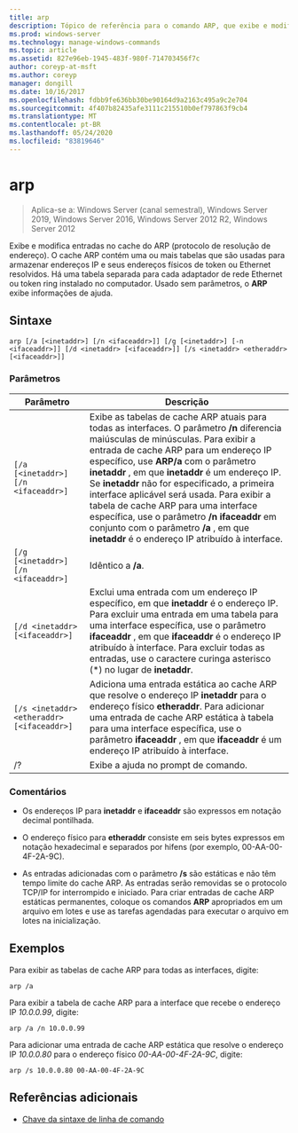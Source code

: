 ```yaml
---
title: arp
description: Tópico de referência para o comando ARP, que exibe e modifica entradas no cache ARP (protocolo de resolução de endereço) usado para armazenar endereços IP e seus endereços físicos resolvidos.
ms.prod: windows-server
ms.technology: manage-windows-commands
ms.topic: article
ms.assetid: 827e96eb-1945-483f-980f-714703456f7c
author: coreyp-at-msft
ms.author: coreyp
manager: dongill
ms.date: 10/16/2017
ms.openlocfilehash: fdbb9fe636bb30be90164d9a2163c495a9c2e704
ms.sourcegitcommit: 4f407b82435afe3111c215510b0ef797863f9cb4
ms.translationtype: MT
ms.contentlocale: pt-BR
ms.lasthandoff: 05/24/2020
ms.locfileid: "83819646"
---
```

# <a name="arp"></a>arp

> Aplica-se a: Windows Server (canal semestral), Windows Server 2019, Windows Server 2016, Windows Server 2012 R2, Windows Server 2012

Exibe e modifica entradas no cache do ARP (protocolo de resolução de endereço). O cache ARP contém uma ou mais tabelas que são usadas para armazenar endereços IP e seus endereços físicos de token ou Ethernet resolvidos. Há uma tabela separada para cada adaptador de rede Ethernet ou token ring instalado no computador. Usado sem parâmetros, o **ARP** exibe informações de ajuda.

## <a name="syntax"></a>Sintaxe

```
arp [/a [<inetaddr>] [/n <ifaceaddr>]] [/g [<inetaddr>] [-n <ifaceaddr>]] [/d <inetaddr> [<ifaceaddr>]] [/s <inetaddr> <etheraddr> [<ifaceaddr>]]
```

### <a name="parameters"></a>Parâmetros

| Parâmetro | Descrição |
| --------- | ----------- |
| `[/a [<inetaddr>] [/n <ifaceaddr>]` | Exibe as tabelas de cache ARP atuais para todas as interfaces. O parâmetro **/n** diferencia maiúsculas de minúsculas. Para exibir a entrada de cache ARP para um endereço IP específico, use **ARP/a** com o parâmetro **inetaddr** , em que **inetaddr** é um endereço IP. Se **inetaddr** não for especificado, a primeira interface aplicável será usada. Para exibir a tabela de cache ARP para uma interface específica, use o parâmetro **/n ifaceaddr** em conjunto com o parâmetro **/a** , em que **inetaddr** é o endereço IP atribuído à interface. |
| `[/g [<inetaddr>] [/n <ifaceaddr>]` | Idêntico a **/a**. |
| `[/d <inetaddr> [<ifaceaddr>]` | Exclui uma entrada com um endereço IP específico, em que **inetaddr** é o endereço IP. Para excluir uma entrada em uma tabela para uma interface específica, use o parâmetro **ifaceaddr** , em que **ifaceaddr** é o endereço IP atribuído à interface. Para excluir todas as entradas, use o caractere curinga asterisco (*) no lugar de **inetaddr**. |
| `[/s <inetaddr> <etheraddr> [<ifaceaddr>]` | Adiciona uma entrada estática ao cache ARP que resolve o endereço IP **inetaddr** para o endereço físico **etheraddr**. Para adicionar uma entrada de cache ARP estática à tabela para uma interface específica, use o parâmetro **ifaceaddr** , em que **ifaceaddr** é um endereço IP atribuído à interface. |
| /? | Exibe a ajuda no prompt de comando. |

### <a name="remarks"></a>Comentários

- Os endereços IP para **inetaddr** e **ifaceaddr** são expressos em notação decimal pontilhada.

- O endereço físico para **etheraddr** consiste em seis bytes expressos em notação hexadecimal e separados por hifens (por exemplo, 00-AA-00-4F-2A-9C).

- As entradas adicionadas com o parâmetro **/s** são estáticas e não têm tempo limite do cache ARP. As entradas serão removidas se o protocolo TCP/IP for interrompido e iniciado. Para criar entradas de cache ARP estáticas permanentes, coloque os comandos **ARP** apropriados em um arquivo em lotes e use as tarefas agendadas para executar o arquivo em lotes na inicialização.

## <a name="examples"></a>Exemplos

Para exibir as tabelas de cache ARP para todas as interfaces, digite:

```
arp /a
```

Para exibir a tabela de cache ARP para a interface que recebe o endereço IP *10.0.0.99*, digite:

```
arp /a /n 10.0.0.99
```

Para adicionar uma entrada de cache ARP estática que resolve o endereço IP *10.0.0.80* para o endereço físico *00-AA-00-4F-2A-9C*, digite:

```
arp /s 10.0.0.80 00-AA-00-4F-2A-9C
```

## <a name="additional-references"></a>Referências adicionais

- [Chave da sintaxe de linha de comando](command-line-syntax-key.md)
